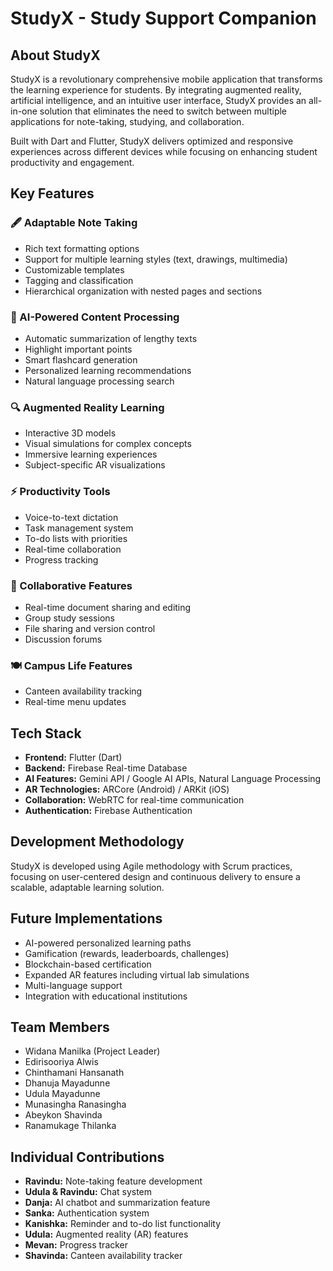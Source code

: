 # StudyX - Study Support Companion

## About StudyX
StudyX is a revolutionary comprehensive mobile application that transforms the learning experience for students. By integrating augmented reality, artificial intelligence, and an intuitive user interface, StudyX provides an all-in-one solution that eliminates the need to switch between multiple applications for note-taking, studying, and collaboration.

Built with Dart and Flutter, StudyX delivers optimized and responsive experiences across different devices while focusing on enhancing student productivity and engagement.

## Key Features

### 🖋️ Adaptable Note Taking
- Rich text formatting options
- Support for multiple learning styles (text, drawings, multimedia)
- Customizable templates
- Tagging and classification
- Hierarchical organization with nested pages and sections

### 🧠 AI-Powered Content Processing
- Automatic summarization of lengthy texts
- Highlight important points
- Smart flashcard generation
- Personalized learning recommendations
- Natural language processing search

### 🔍 Augmented Reality Learning
- Interactive 3D models
- Visual simulations for complex concepts
- Immersive learning experiences
- Subject-specific AR visualizations

### ⚡ Productivity Tools
- Voice-to-text dictation
- Task management system
- To-do lists with priorities
- Real-time collaboration
- Progress tracking

### 👥 Collaborative Features
- Real-time document sharing and editing
- Group study sessions
- File sharing and version control
- Discussion forums

### 🍽️ Campus Life Features
- Canteen availability tracking
- Real-time menu updates

## Tech Stack
- **Frontend:** Flutter (Dart)
- **Backend:** Firebase Real-time Database
- **AI Features:** Gemini API / Google AI APIs, Natural Language Processing
- **AR Technologies:** ARCore (Android) / ARKit (iOS)
- **Collaboration:** WebRTC for real-time communication
- **Authentication:** Firebase Authentication

## Development Methodology
StudyX is developed using Agile methodology with Scrum practices, focusing on user-centered design and continuous delivery to ensure a scalable, adaptable learning solution.

## Future Implementations
- AI-powered personalized learning paths
- Gamification (rewards, leaderboards, challenges)
- Blockchain-based certification
- Expanded AR features including virtual lab simulations
- Multi-language support
- Integration with educational institutions

## Team Members
- Widana Manilka (Project Leader)
- Edirisooriya Alwis
- Chinthamani Hansanath
- Dhanuja Mayadunne
- Udula Mayadunne
- Munasingha Ranasingha
- Abeykon Shavinda
- Ranamukage Thilanka

## Individual Contributions
- **Ravindu:** Note-taking feature development
- **Udula & Ravindu:** Chat system
- **Danja:** AI chatbot and summarization feature
- **Sanka:** Authentication system
- **Kanishka:** Reminder and to-do list functionality
- **Udula:** Augmented reality (AR) features
- **Mevan:** Progress tracker
- **Shavinda:** Canteen availability tracker
